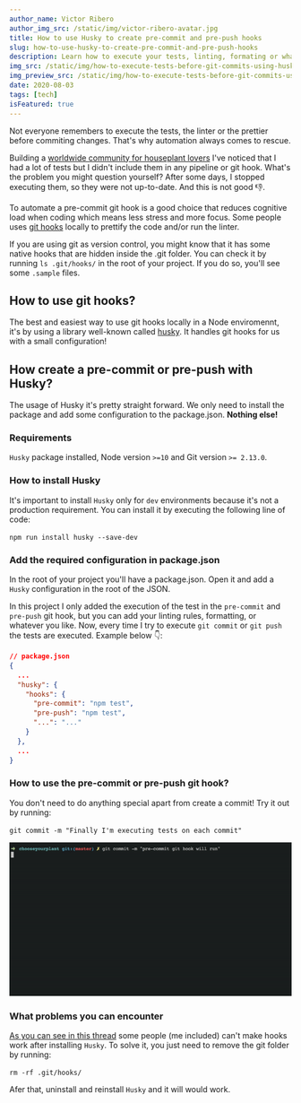```yaml
---
author_name: Victor Ribero
author_img_src: /static/img/victor-ribero-avatar.jpg
title: How to use Husky to create pre-commit and pre-push hooks
slug: how-to-use-husky-to-create-pre-commit-and-pre-push-hooks
description: Learn how to execute your tests, linting, formating or whatever you want before any git commit with git hooks and Husky.
img_src: /static/img/how-to-execute-tests-before-git-commits-using-husky.png
img_preview_src: /static/img/how-to-execute-tests-before-git-commits-using-husky-preview.png
date: 2020-08-03
tags: [tech]
isFeatured: true
---
```


Not everyone remembers to execute the tests, the linter or the prettier before commiting changes. That's why automation always comes to rescue.

Building a [worldwide community for houseplant lovers](https://chooseyourplant.com?ref=devictoribero) I've noticed that I had a lot of tests but I didn't include them in any pipeline or git hook. What's the problem you might question yourself? After some days, I stopped executing them, so they were not up-to-date. And this is not good 👎.

To automate a pre-commit git hook is a good choice that reduces cognitive load when coding which means less stress and more focus. Some people uses [git hooks](https://www.atlassian.com/git/tutorials/git-hooks) locally to prettify the code and/or run the linter.

If you are using git as version control, you might know that it has some native hooks that are hidden inside the .git folder. You can check it by running `ls .git/hooks/` in the root of your project. If you do so, you'll see some `.sample` files.

## How to use git hooks?

The best and easiest way to use git hooks locally in a Node enviromennt, it's by using a library well-known called [husky](https://github.com/typicode/husky). It handles git hooks for us with a small configuration!

## How create a pre-commit or pre-push with Husky?

The usage of Husky it's pretty straight forward. We only need to install the package and add some configuration to the package.json. **Nothing else!**

### Requirements

`Husky` package installed, Node version `>=10` and Git version `>= 2.13.0`.


### How to install Husky

It's important to install `Husky` only for `dev` environments because it's not a production requirement. You can install it by executing the following line of code:

`npm run install husky --save-dev`

### Add the required configuration in package.json

In the root of your project you'll have a package.json. Open it and add a `Husky` configuration in the root of the JSON.

In this project I only added the execution of the test in the `pre-commit` and `pre-push` git hook, but you can add your linting rules, formatting, or whatever you like. Now, every time I try to execute `git commit` or `git push` the tests are executed. Example below 👇:

```JSON
// package.json
{
  ...
  "husky": {
    "hooks": {
      "pre-commit": "npm test",
      "pre-push": "npm test",
      "...": "..."
    }
  },
  ...
}
```

### How to use the pre-commit or pre-push git hook?

You don't need to do anything special apart from create a commit! Try it out by running:

`git commit -m "Finally I'm executing tests on each commit"`

![A computer terminal showing the execution of test before commiting changes](/static/img/how-to-use-husky-to-create-pre-commit-and-pre-push-hooks.gif)

### What problems you can encounter

[As you can see in this thread](https://github.com/typicode/husky/issues/445) some people (me included) can't make hooks work after installing `Husky`. To solve it, you just need to remove the git folder by running:

`rm -rf .git/hooks/`

Afer that, uninstall and reinstall `Husky` and it will would work.

